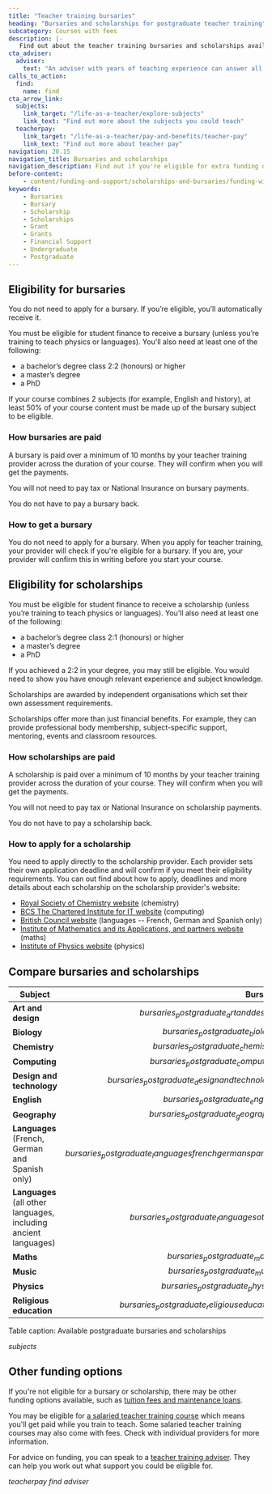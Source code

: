 ```yaml
---
title: "Teacher training bursaries"
heading: "Bursaries and scholarships for postgraduate teacher training"
subcategory: Courses with fees
description: |-
   Find out about the teacher training bursaries and scholarships available, depending on the subject you’re training to teach.
cta_adviser:
  adviser:
    text: "An adviser with years of teaching experience can answer all your questions about scholarships and bursaries. Chat by phone, text or email, as little or as often as you need."
calls_to_action:
  find:
    name: find
cta_arrow_link:
  subjects:
    link_target: "/life-as-a-teacher/explore-subjects"
    link_text: "Find out more about the subjects you could teach"
  teacherpay:
    link_target: "/life-as-a-teacher/pay-and-benefits/teacher-pay"
    link_text: "Find out more about teacher pay"
navigation: 20.15
navigation_title: Bursaries and scholarships
navigation_description: Find out if you're eligible for extra funding depending on the subject you're training to teach.
before-content:
    - content/funding-and-support/scholarships-and-bursaries/funding-widget
keywords:
    - Bursaries
    - Bursary
    - Scholarship
    - Scholarships
    - Grant
    - Grants
    - Financial Support
    - Undergraduate
    - Postgraduate
---
```


## Eligibility for bursaries

You do not need to apply for a bursary. If you’re eligible, you’ll automatically receive it.

You must be eligible for student finance to receive a bursary (unless you’re training to teach physics or languages). You'll also need at least one of the following:

* a bachelor’s degree class 2:2 (honours) or higher
* a master’s degree
* a PhD

If your course combines 2 subjects (for example, English and history), at least 50% of your course content must be made up of the bursary subject to be eligible.

### How bursaries are paid

A bursary is paid over a minimum of 10 months by your teacher training provider across the duration of your course. They will confirm when you will get the payments. 

You will not need to pay tax or National Insurance on bursary payments. 

You do not have to pay a bursary back.

### How to get a bursary

You do not need to apply for a bursary. When you apply for teacher training, your provider will check if you're eligible for a bursary. If you are, your provider will confirm this in writing before you start your course. 

## Eligibility for scholarships

You must be eligible for student finance to receive a scholarship (unless you’re training to teach physics or languages). You’ll also need at least one of the following:

* a bachelor’s degree class 2:1 (honours) or higher
* a master’s degree
* a PhD

If you achieved a 2:2 in your degree, you may still be eligible. You would need to show you have enough relevant experience and subject knowledge. 

Scholarships are awarded by independent organisations which set their own assessment requirements.

Scholarships offer more than just financial benefits. For example, they can provide professional body membership, subject-specific support, mentoring, events and classroom resources. 

### How scholarships are paid

A scholarship is paid over a minimum of 10 months by your teacher training provider across the duration of your course. They will confirm when you will get the payments. 

You will not need to pay tax or National Insurance on scholarship payments. 

You do not have to pay a scholarship back.

### How to apply for a scholarship

You need to apply directly to the scholarship provider. Each provider sets their own application deadline and will confirm if you meet their eligibility requirements. You can out find about how to apply, deadlines and more details about each scholarship on the scholarship provider's website:

* [Royal Society of Chemistry website](https://www.rsc.org/prizes-funding/funding/find-funding/teacher-training-scholarships/) (chemistry)
* [BCS The Chartered Institute for IT website](https://www.bcs.org/get-qualified/certification-and-scholarships-for-teachers/bcs-computer-teacher-scholarships/) (computing)
* [British Council website](https://www.britishcouncil.org/education/he-science/opportunities/ltts) (languages -- French, German and Spanish only)
* [Institute of Mathematics and its Applications, and partners website](https://teachingmathsscholars.org/home) (maths)
* [Institute of Physics website](https://www.iop.org/about/support-grants/iop-teacher-training-scholarships#gref) (physics)

## Compare bursaries and scholarships

| Subject                                                               | Bursary  | Scholarship      |
|-----------------------------------------------------------------------| -------: | ---------------: |
| **Art and design**                                                    | $bursaries_postgraduate_artanddesign$  |                  |
| **Biology**                                                           | $bursaries_postgraduate_biology$  |                  |
| **Chemistry**                                                         | $bursaries_postgraduate_chemistry$  | $scholarships_chemistry$          |
| **Computing**                                                         | $bursaries_postgraduate_computing$  | $scholarships_computing$          |
| **Design and technology**                                             | $bursaries_postgraduate_designandtechnology$  |                  |
| **English**                                                           | $bursaries_postgraduate_english$  |                  |
| **Geography**                                                         | $bursaries_postgraduate_geography$  |                  |
| **Languages**<br/> (French, German and Spanish only)                  | $bursaries_postgraduate_languagesfrenchgermanspanish$  | $scholarships_languagesfrenchgermanspanish$      |
| **Languages**<br/> (all other languages, including ancient languages) | $bursaries_postgraduate_languagesother$  |                  |
| **Maths**                                                             | $bursaries_postgraduate_maths$  | $scholarships_maths$         |
| **Music**                                                             | $bursaries_postgraduate_music$  |                  |
| **Physics**                                                           | $bursaries_postgraduate_physics$  | $scholarships_physics$        |
| **Religious education**                                               | $bursaries_postgraduate_religiouseducation$  |                  |

Table caption: Available postgraduate bursaries and scholarships

$subjects$

## Other funding options

If you're not eligible for a bursary or scholarship, there may be other funding options available, such as [tuition fees and maintenance loans](/funding-and-support/tuition-fees).

You may be eligible for [a salaried teacher training course](/funding-and-support/salaried-teacher-training) which means you'll get paid while you train to teach. Some salaried teacher training courses may also come with fees. Check with individual providers for more information. 

For advice on funding, you can speak to a [teacher training adviser](/teacher-training-advisers). They can help you work out what support you could be eligible for.

$teacherpay$
$find$
$adviser$

